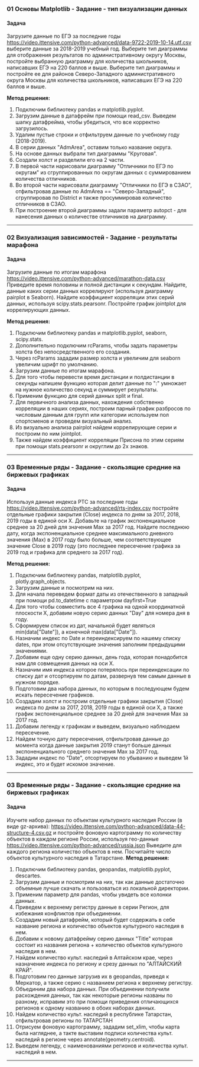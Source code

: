 ### 01 Основы Matplotlib - Задание - тип визуализации данных
#### Задача
Загрузите данные по ЕГЭ за последние годы https://video.ittensive.com/python-advanced/data-9722-2019-10-14.utf.csv
выберите данные за 2018-2019 учебный год.
Выберите тип диаграммы для отображения результатов по административному округу Москвы, постройте выбранную диаграмму для количества школьников, написавших ЕГЭ на 220 баллов и выше.
Выберите тип диаграммы и постройте ее для районов Северо-Западного административного округа Москвы для количества школьников, написавших ЕГЭ на 220 баллов и выше.

__Метод решения:__
1. Подключим библиотеку pandas и matplotlib.pyplot.
2. Загрузим данные в датафрейм при помощи read_csv. Выведем шапку датафрейма, чтобы убедиться, что все корректно загрузилось.
3. Удалим пустые строки и отфильтруем данные по учебному году (2018-2019).
4. В серии данных "AdmArea", оставим только название округа.
5. На основе данных выбрали тип диаграммы "Круговая".
6. Создали холст и разделили его на 2 части.
7. В первой части нарисовали диаграмму "Отличники по ЕГЭ по округам" из сгруппированных по округам данных с суммированием количества отличников.
8. Во второй части нарисовали диаграмму "Отличники по ЕГЭ в СЗАО", отфильтровав данные по AdmArea == "Северо-Западный", сгруппировав по District и также просуммировав количество отличников в СЗАО.
9. При построение второй диаграммы задали параметр autopct - для нанесения данных о количестве отличников на диаграмму.
___
### 02 Визуализация зависимостей - Задание - результаты марафона
#### Задача
Загрузите данные по итогам марафона
https://video.ittensive.com/python-advanced/marathon-data.csv
Приведите время половины и полной дистанции к секундам.
Найдите, данные каких серии данных коррелируют (используя диаграмму pairplot в Seaborn).
Найдите коэффициент корреляции этих серий данных, используя scipy.stats.pearsonr.
Постройте график jointplot для коррелирующих данных.

__Метод решения:__
1. Подключим библиотеку pandas и matplotlib.pyplot, seaborn, scipy.stats.
2. Дополнительно подключим rcParams, чтобы задать параметры холста без непосредственного его создания.
3. Через rcParams зададим размер холста и увеличим для seaborn увеличим шрифт по умолчанию.
4. Загрузим данные по итогам марафона.
5. Для того чтобы перевести время дистанции и полдистанции в секунды напишем функцию которая делит данные по ":" умножает на нужное количество секунд и суммирует результаты.
6. Применим функцию для серий данных split и final.
7. Для первичного анализа данных, нахождения собственно корреляции в наших сериях, построим парный график разбросов по числовым данным для групп или категории используем пол спортсменов и проведем визуальный анализ.
8. Из визуально анализа pairplot найдем коррелирующие серии и построим по ним jointplot.
9. Также найдем коэффициент корреляции Присона по этим сериям при помощи stats.pearsonr и округлим до 2х знаков.
___
### 03 Временные ряды - Задание - скользящие средние на биржевых графиках
#### Задача
Используя данные индекса РТС за последние годы https://video.ittensive.com/python-advanced/rts-index.csv
постройте отдельные графики закрытия (Close) индекса по дням за 2017, 2018, 2019 годы в единой оси X.
Добавьте на график экспоненциальное среднее за 20 дней для значения Max за 2017 год.
Найдите последнюю дату, когда экспоненциальное среднее максимального дневного значения (Max) в 2017 году было больше, чем соответствующее значение Close в 2019 году (это последнее пересечение графика за 2019 год и графика для среднего за 2017 год).

__Метод решения:__
1. Подключим библиотеку pandas, matplotlib.pyplot, plotly.graph_objects.
2. Загрузим данные и посмотрим на них.
3. Для начала переведем формат даты из отечественного в западный при помощи pd.to_datetime с параметром dayfirst=True
4. Для того чтобы совместить все 4 графика на одной координатной плоскости Х, добавим новую  серию данных "Day" для номера дня в году.
5. Сформируем список из дат, начальной будет являться min(data["Date"]), а конечной max(data["Date"]).
6. Назначим индекс по Date и переиндексируем по нашему списку dates, при этом отсутствующие значения заполним предыдущими значениями.
7. Добавим еще одну серию данных, день года, которая понадобится нам для совмещения данных на оси Х.
8. Назначим имя индекса которое потерялось при переиндексации по списку дат и отсортируем по датам, развернув тем самым данные в нужном порядке.
9. Подготовим два набора данных, по которым в последующем будем искать пересечение графиков.
10. Создадим холст и построим отдельные графики закрытия (Close) индекса по дням за 2017, 2018, 2019 годы в единой оси X, а также график экспоненциальное среднее за 20 дней для значения Max за 2017 год.
11. Добавим легенду к графикам и выведем, визуально наблюдаем пересечение. 
12. Найдем точную дату пересечения, отфильтровав данные до момента когда данные закрытия 2019 станут больше данных экспоненциального среднего значения Max за 2017 год.
13. Зададим индекс по "Date", отсортируем по убыванию и выведем 1й индекс, это и будет искомое значение. 
___
### 03 Временные ряды - Задание - скользящие средние на биржевых графиках
#### Задача
Изучите набор данных по объектам культурного наследия России (в виде gz-архива):
https://video.ittensive.com/python-advanced/data-44-structure-4.csv.gz
и постройте фоновую картограмму по количеству объектов в каждом регионе России, используя гео-данные
https://video.ittensive.com/python-advanced/russia.json
Выведите для каждого региона количество объектов в нем.
Посчитайте число объектов культурного наследия в Татарстане. 
__Метод решения:__
1. Подключим библиотеку pandas, geopandas, matplotlib.pyplot, descartes.
2. Загрузим данные и посмотрим на них, так как данные достаточно объемные лучше скачать и пользоваться из локальной директории.
3. Применим параметр для pandas, чтобы увидеть все колонки данных.
4. Приведем к верхнему регистру данные в серии Регион, для избежания конфликтов при объединении.
5. Создадим новый датафрейм, который будет содержать в себе название региона и количество объектов культурного наследия в нем.
6. Добавим к новому датафрейму серию данных "Title" которая состоит из названия региона + количество объектов культурного наследия в нем.
7. Найдем количество культ. наследий в Алтайском крае, через назначение индекса по региону и срезу данных по "АЛТАЙСКИЙ КРАЙ".
8. Подготовим гео данные загрузив их в geopandas, приведя к Меркатор, а также серию с названием региона к верхнему регистру.
9. Объединим два набора данных. При объединении получили расхождения данных, так как некоторые регионы названы по разному, исправим это при помощи приведения отличающихся регионов к одному названию в обоих наборах данных. 
10. Найдем количество культ. наследий в республике Татарстан, отфильтровав регионы по ТАТАРСТАН
11. Отрисуем фоновую картограмму, зададим set_xlim, чтобы карта была нагляднее, а такте выставим подписи количества культ. наследий в регионе через annotate(geometry.centroid).
12. Выведем легенду, с наименованиями регионов и количества культ. наследий в нем.
___